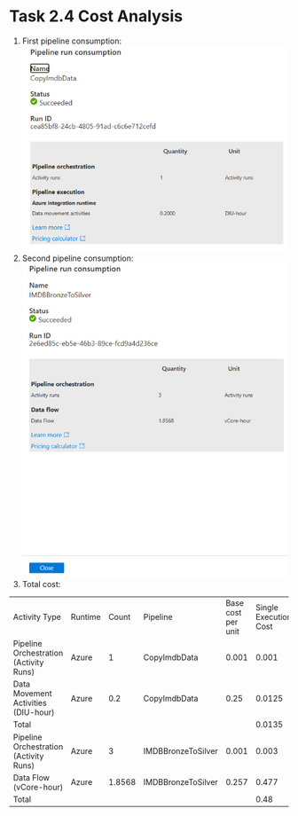 # Task 2.4 Cost Analysis

1. First pipeline consumption:
   ![](./screenshots/pipeline-1.png)
2. Second pipeline consumption:
   ![](./screenshots/pipeline-2.png)
3. Total cost:

<table>
<tbody>
      <tr>
         <td>
            Activity Type
         </td>
         <td>
            Runtime
         </td>
         <td>
            Count
         </td>  
         <td>
            Pipeline
         </td>  
         <td>
            Base cost per unit
         </td>  
         <td>
            Single Execution Cost
         </td>  
         <td>
            Monthly Cost
         </td>     
      </tr>
      <tr>
         <td>
            Pipeline Orchestration (Activity Runs)
         </td>
         <td>
            Azure
         </td>
         <td>
            1
         </td>  
         <td>
            CopyImdbData
         </td>  
         <td>
            0.001
         </td>  
         <td>
            0.001
         </td>  
         <td>
            0.03
         </td>     
      </tr>
      <tr>
         <td>
            Data Movement Activities (DIU-hour)
         </td>
         <td>
            Azure
         </td>
         <td>
            0.2
         </td>  
         <td>
            CopyImdbData
         </td>  
         <td>
            0.25
         </td>  
         <td>
            0.0125
         </td>  
         <td>
            0.375
         </td>     
      </tr>  
      <tr>
         <td colspan="5">
         Total
         </td>
         <td>0.0135</td>
         <td>0.405</td>
      </tr>
      <tr>
         <td>
            Pipeline Orchestration (Activity Runs)
         </td>
         <td>
            Azure
         </td>
         <td>
            3
         </td>  
         <td>
            IMDBBronzeToSilver
         </td>  
         <td>
            0.001
         </td>  
         <td>
            0.003
         </td>  
         <td>
            0.09
         </td>     
      </tr>
      <tr>
         <td>
            Data Flow (vCore-hour)
         </td>
         <td>
            Azure
         </td>
         <td>
            1.8568
         </td>  
         <td>
            IMDBBronzeToSilver
         </td>  
         <td>
            0.257
         </td>  
         <td>
            0.477
         </td>  
         <td>
            14.3
         </td>     
      </tr>
      <tr>
         <td colspan="5">
         Total
         </td>
         <td>0.48</td>
         <td>15.1</td>
      </tr>
</tbody>
</table>